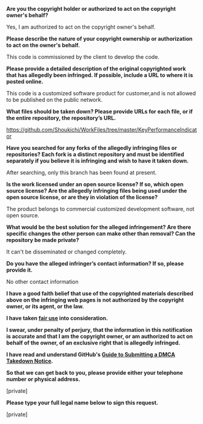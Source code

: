 **Are you the copyright holder or authorized to act on the copyright owner's behalf?**

Yes, I am authorized to act on the copyright owner's behalf.

**Please describe the nature of your copyright ownership or authorization to act on the owner's behalf.**

This code is commissioned by the client to develop the code.

**Please provide a detailed description of the original copyrighted work that has allegedly been infringed. If possible, include a URL to where it is posted online.**

This code is a customized software product for customer,and is not allowed to be published on the public network.

**What files should be taken down? Please provide URLs for each file, or if the entire repository, the repository’s URL.**

https://github.com/Shoukichi/WorkFiles/tree/master/KeyPerformanceIndicator

**Have you searched for any forks of the allegedly infringing files or repositories? Each fork is a distinct repository and must be identified separately if you believe it is infringing and wish to have it taken down.**

After searching, only this branch has been found at present.

**Is the work licensed under an open source license? If so, which open source license? Are the allegedly infringing files being used under the open source license, or are they in violation of the license?**

The product belongs to commercial customized development software, not open source.

**What would be the best solution for the alleged infringement? Are there specific changes the other person can make other than removal? Can the repository be made private?**

It can't be disseminated or changed completely.

**Do you have the alleged infringer’s contact information? If so, please provide it.**

No other contact information

**I have a good faith belief that use of the copyrighted materials described above on the infringing web pages is not authorized by the copyright owner, or its agent, or the law.**

**I have taken <a href="https://www.lumendatabase.org/topics/22">fair use</a> into consideration.**

**I swear, under penalty of perjury, that the information in this notification is accurate and that I am the copyright owner, or am authorized to act on behalf of the owner, of an exclusive right that is allegedly infringed.**

**I have read and understand GitHub's <a href="https://docs.github.com/articles/guide-to-submitting-a-dmca-takedown-notice/">Guide to Submitting a DMCA Takedown Notice</a>.**

**So that we can get back to you, please provide either your telephone number or physical address.**

[private]

**Please type your full legal name below to sign this request.**

[private]

